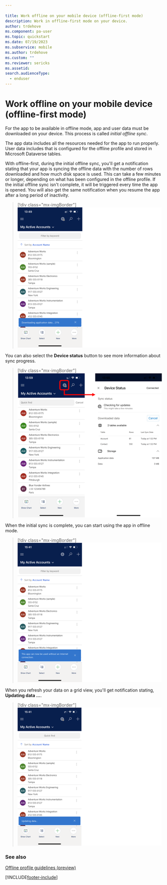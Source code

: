 ```yaml
---

title: Work offline on your mobile device (offline-first mode)
description: Work in offline-first mode on your device.
author: trdehove
ms.component: pa-user
ms.topic: quickstart
ms.date: 07/19/2023
ms.subservice: mobile
ms.author: trdehove
ms.custom: ""
ms.reviewer: sericks
ms.assetid: 
search.audienceType: 
  - enduser
---
```


# Work offline on your mobile device (offline-first mode)

For the app to be available in offline mode, app and user data must be downloaded on your device. This process is called *initial offline sync*.

The app data includes all the resources needed for the app to run properly. User data includes that is configured for the offline profile and stored in Microsoft Dataverse tables.

With offline-first, during the initial offline sync, you'll get a notification stating that your app is syncing the offline data with the number of rows downloaded and how much disk space is used. This can take a few minutes or longer, depending on what has been configured in the offline profile. If the initial offline sync isn't complete, it will be triggered every time the app is opened. You will also get the same notification when you resume the app after a long period of inactivity.


> [!div class="mx-imgBorder"]
> ![Offline status screen.](media/mobile-offline-first-notification-1.png)

You can also select the **Device status** button to see more information about sync progress.

> [!div class="mx-imgBorder"]
> ![See more information about the sync process.](media/mobile-offline-device-status-page.png)

When the initial sync is complete, you can start using the app in offline mode.

> [!div class="mx-imgBorder"]
> ![Offline status completed.](media/mobile-offline-first-notification-2.png)


When you refresh your data on a grid view, you'll get notification stating, **Updating data ...**.

> [!div class="mx-imgBorder"]
> ![Refreshing offline status.](media/mobile-offline-first-update-notification.png)

### See also

[Offline profile guidelines (preview)](mobile-offline-guidelines.md)





[!INCLUDE[footer-include](../includes/footer-banner.md)]
